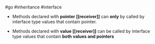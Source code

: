 #go #inheritance #interface 

- Methods declared with **pointer [[receiver]]** can **only** by called by interface type values that contain pointer.

- Methods declared with **value [[receiver]]** can be called by interface type values that contain **both values and pointers**